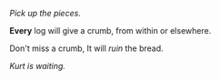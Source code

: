 *Pick up the pieces.*

**Every** log will give a crumb,
  from within or elsewhere.

Don't miss a crumb,
  It will *ruin* the bread.

*Kurt is waiting.*
